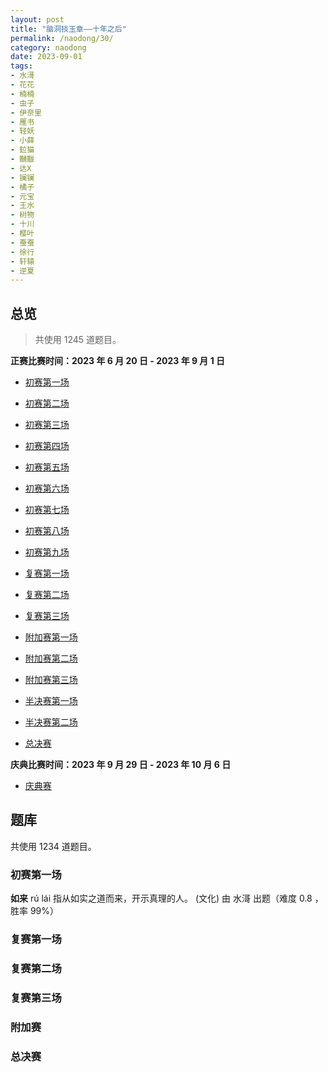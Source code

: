 ```yaml
---
layout: post
title: "脑洞掞玉章——十年之后"
permalink: /naodong/30/
category: naodong
date: 2023-09-01
tags:
- 水滒
- 花花
- 楠楠
- 虫子
- 伊奈里
- 雁书
- 轻妖
- 小薛
- 鉝猫
- 黼黻
- 达X
- 镧镧
- 橘子
- 元宝
- 王水
- 树物
- 十川
- 樱叶
- 蚕蚕
- 徐行
- 轩辕
- 逆夏
---
```


## 总览

> 共使用 1245 道题目。

**正赛比赛时间：2023 年 6 月 20 日 - 2023 年 9 月 1 日**

- [初赛第一场](###初赛第一场)
- [初赛第二场](###初赛第二场)
- [初赛第三场](###初赛第三场)
- [初赛第四场](###初赛第四场)
- [初赛第五场](###初赛第五场)
- [初赛第六场](###初赛第六场)
- [初赛第七场](###初赛第七场)
- [初赛第八场](###初赛第八场)
- [初赛第九场](###初赛第九场)
  
- [复赛第一场](###复赛第一场)
- [复赛第二场](###复赛第二场)
- [复赛第三场](###复赛第三场)

- [附加赛第一场](###附加赛第一场)
- [附加赛第二场](###附加赛第二场)
- [附加赛第三场](###附加赛第三场)

- [半决赛第一场](###半决赛第一场)
- [半决赛第二场](###半决赛第二场)

- [总决赛](###总决赛)

**庆典比赛时间：2023 年 9 月 29 日 - 2023 年 10 月 6 日**

- [庆典赛](###庆典赛)

## 题库

共使用 1234 道题目。

### 初赛第一场

**如来** rú lái 指从如实之道而来，开示真理的人。
 (文化) 由 水滒 出题（难度 0.8 ，胜率 99%）





### 复赛第一场


### 复赛第二场


### 复赛第三场


### 附加赛


### 总决赛
